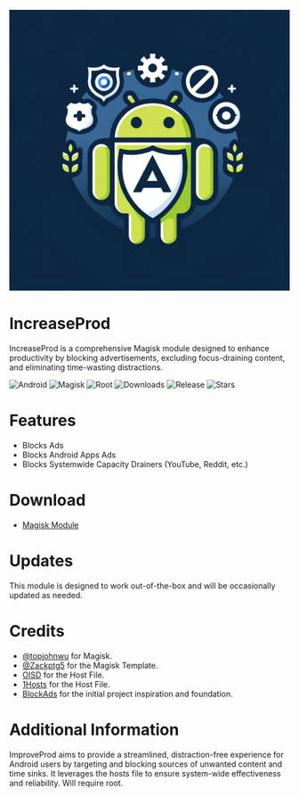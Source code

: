 <p align="center">
  <img src="logo.png">
</p>

# IncreaseProd

IncreaseProd is a comprehensive Magisk module designed to enhance productivity by blocking advertisements, excluding focus-draining content, and eliminating time-wasting distractions.

![Android](https://img.shields.io/badge/Android-3DDC84?style=for-the-badge&logo=android&logoColor=white)
![Magisk](https://img.shields.io/badge/Magisk-8A2BE2?style=for-the-badge&logo=magisk&logoColor=white)
![Root](https://img.shields.io/badge/Root-ff0000?style=for-the-badge&logo=superuser&logoColor=white)
![Downloads](https://img.shields.io/github/downloads/r-neuschulz/IncreaseProd/total?color=green&style=for-the-badge)
![Release](https://img.shields.io/github/v/release/r-neuschulz/IncreaseProd?style=for-the-badge)
![Stars](https://img.shields.io/github/stars/r-neuschulz/IncreaseProd?style=for-the-badge)

# Features

- Blocks Ads
- Blocks Android Apps Ads
- Blocks Systemwide Capacity Drainers (YouTube, Reddit, etc.)

# Download

- [Magisk Module](https://github.com/r-neuschulz/IncreaseProd/releases)

# Updates

This module is designed to work out-of-the-box and will be occasionally updated as needed.

# Credits

- [@topjohnwu](https://github.com/topjohnwu) for Magisk.
- [@Zackptg5](https://github.com/Zackptg5/MMT-Extended) for the Magisk Template.
- [OISD](https://oisd.nl/) for the Host File.
- [1Hosts](https://github.com/badmojr/1Hosts) for the Host File.
- [BlockAds](https://github.com/pantsufan/BlockAds) for the initial project inspiration and foundation.


# Additional Information

ImproveProd aims to provide a streamlined, distraction-free experience for Android users by targeting and blocking sources of unwanted content and time sinks. It leverages the hosts file to ensure system-wide effectiveness and reliability. Will require root. 
